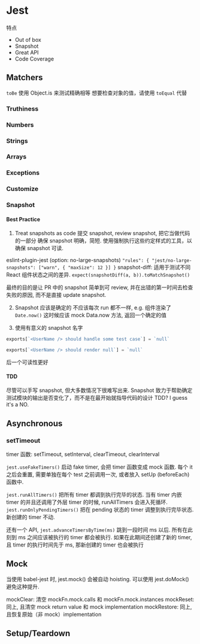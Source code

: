 # Jest

特点
- Out of box
- Snapshot
- Great API
- Code Coverage

## Matchers

`toBe` 使用 Object.is 来测试精确相等
想要检查对象的值，请使用 `toEqual` 代替

### Truthiness
### Numbers
### Strings
### Arrays
### Exceptions
### Customize

### Snapshot

#### Best Practice

1. Treat snapshots as code
提交 snapshot, review snapshot, 把它当做代码的一部分
确保 snapshot 明确，简短. 使用强制执行这些约定样式的工具，以确保 snapshot 可读.

eslint-plugin-jest (option: no-large-snapshots) `"rules": { "jest/no-large-snapshots": ["warn", { "maxSize": 12 }] }`
snapshot-diff: 适用于测试不同 React 组件状态之间的差异. `expect(snapshotDiff(a, b)).toMatchSnapshot()`

最终的目的是让 PR 中的 snapshot 简单到可 review,
并在出错的第一时间去检查失败的原因, 而不是直接 update snapshot.

2. Snapshot 应该是确定的
不应该每次 run 都不一样, e.g. 组件渲染了 `Date.now()`
这时候应该 mock Data.now 方法, 返回一个确定的值


3. 使用有意义的 snapshot 名字
```js
exports[`<UserName /> should handle some test case`] = `null`

exports[`<UserName /> should render null`] = `null`
```
后一个可读性更好

#### TDD
尽管可以手写 snapshot, 但大多数情况下很难写出来.
Snapshot 致力于帮助确定测试模块的输出是否变化了，而不是在最开始就指导代码的设计
TDD? I guess it's a NO.

## Asynchronous
### setTimeout

timer 函数: setTimeout, setInterval, clearTimeout, clearInterval

`jest.useFakeTimers()` 启动 fake timer, 会把 timer 函数变成 mock 函数.
每个 it 之后会重置, 需要单独在每个 test 之前调用一次, 或者放入 setUp (beforeEach) 函数中. 

`jest.runAllTimers()` 把所有 timer 都调到执行完毕的状态.
当有 timer 内嵌 timer 的并且还调用了外层 timer 的时候, runAllTimers 会进入死循环.
`jest.runOnlyPendingTimers()` 把在 pending 状态的 timer 调整到执行完毕状态. 新创建的 timer 不动.

还有一个 API, `jest.advanceTimersByTime(ms)` 跳到一段时间 ms 以后.
所有在此刻到 ms 之间应该被执行的 timer 都会被执行.
如果在此期间还创建了新的 timer, 且 timer 的执行时间先于 ms, 那新创建的 timer 也会被执行

## Mock
当使用 babel-jest 时, jest.mock() 会被自动 hoisting. 可以使用 jest.doMock() 避免这种提升.

mockClear: 清空 mockFn.mock.calls 和 mockFn.mock.instances
mockReset: 同上, 且清空 mock return value 和 mock implementation
mockRestore: 同上, 且恢复原始（非 mock）implementation

## Setup/Teardown
